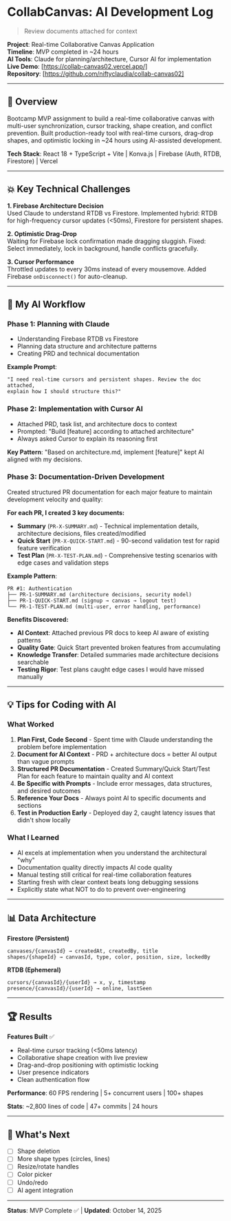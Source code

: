 # CollabCanvas: AI Development Log

> Review documents attached for context

**Project**: Real-time Collaborative Canvas Application  
**Timeline**: MVP completed in ~24 hours  
**AI Tools**: Claude for planning/architecture, Cursor AI for implementation  
**Live Demo**: [https://collab-canvas02.vercel.app/]  
**Repository**: [https://github.com/niftyclaudia/collab-canvas02]

---

## 🚀 Overview

Bootcamp MVP assignment to build a real-time collaborative canvas with multi-user synchronization, cursor tracking, shape creation, and conflict prevention. Built production-ready tool with real-time cursors, drag-drop shapes, and optimistic locking in ~24 hours using AI-assisted development.

**Tech Stack**: React 18 + TypeScript + Vite | Konva.js | Firebase (Auth, RTDB, Firestore) | Vercel

---

## 💥 Key Technical Challenges

**1. Firebase Architecture Decision**  
Used Claude to understand RTDB vs Firestore. Implemented hybrid: RTDB for high-frequency cursor updates (<50ms), Firestore for persistent shapes.

**2. Optimistic Drag-Drop**  
Waiting for Firebase lock confirmation made dragging sluggish. Fixed: Select immediately, lock in background, handle conflicts gracefully.

**3. Cursor Performance**  
Throttled updates to every 30ms instead of every mousemove. Added Firebase `onDisconnect()` for auto-cleanup.

---

## 🤖 My AI Workflow

### **Phase 1: Planning with Claude**
- Understanding Firebase RTDB vs Firestore
- Planning data structure and architecture patterns
- Creating PRD and technical documentation

**Example Prompt**:
```
"I need real-time cursors and persistent shapes. Review the doc attached, 
explain how I should structure this?"
```

### **Phase 2: Implementation with Cursor AI**
- Attached PRD, task list, and architecture docs to context
- Prompted: "Build [feature] according to attached architecture"
- Always asked Cursor to explain its reasoning first

**Key Pattern**: "Based on architecture.md, implement [feature]" kept AI aligned with my decisions.

### **Phase 3: Documentation-Driven Development**
Created structured PR documentation for each major feature to maintain development velocity and quality:

**For each PR, I created 3 key documents:**
- **Summary** (`PR-X-SUMMARY.md`) - Technical implementation details, architecture decisions, files created/modified
- **Quick Start** (`PR-X-QUICK-START.md`) - 90-second validation test for rapid feature verification
- **Test Plan** (`PR-X-TEST-PLAN.md`) - Comprehensive testing scenarios with edge cases and validation steps

**Example Pattern**:
```
PR #1: Authentication
├── PR-1-SUMMARY.md (architecture decisions, security model)
├── PR-1-QUICK-START.md (signup → canvas → logout test)  
└── PR-1-TEST-PLAN.md (multi-user, error handling, performance)
```

**Benefits Discovered:**
- **AI Context**: Attached previous PR docs to keep AI aware of existing patterns
- **Quality Gate**: Quick Start prevented broken features from accumulating
- **Knowledge Transfer**: Detailed summaries made architecture decisions searchable
- **Testing Rigor**: Test plans caught edge cases I would have missed manually

---

## 💡 Tips for Coding with AI

### **What Worked**
1. **Plan First, Code Second** - Spent time with Claude understanding the problem before implementation
2. **Document for AI Context** - PRD + architecture docs = better AI output than vague prompts
3. **Structured PR Documentation** - Created Summary/Quick Start/Test Plan for each feature to maintain quality and AI context
4. **Be Specific with Prompts** - Include error messages, data structures, and desired outcomes
5. **Reference Your Docs** - Always point AI to specific documents and sections
6. **Test in Production Early** - Deployed day 2, caught latency issues that didn't show locally

### **What I Learned**
- AI excels at implementation when you understand the architectural "why"
- Documentation quality directly impacts AI code quality
- Manual testing still critical for real-time collaboration features
- Starting fresh with clear context beats long debugging sessions
- Explicitly state what NOT to do to prevent over-engineering

---

## 📊 Data Architecture

**Firestore (Persistent)**
```
canvases/{canvasId} → createdAt, createdBy, title
shapes/{shapeId} → canvasId, type, color, position, size, lockedBy
```

**RTDB (Ephemeral)**
```
cursors/{canvasId}/{userId} → x, y, timestamp
presence/{canvasId}/{userId} → online, lastSeen
```

---

## 🏆 Results

**Features Built** ✅
- Real-time cursor tracking (<50ms latency)
- Collaborative shape creation with live preview
- Drag-and-drop positioning with optimistic locking
- User presence indicators
- Clean authentication flow

**Performance**: 60 FPS rendering | 5+ concurrent users | 100+ shapes

**Stats**: ~2,800 lines of code | 47+ commits | 24 hours

---

## 🚧 What's Next

- [ ] Shape deletion
- [ ] More shape types (circles, lines)
- [ ] Resize/rotate handles
- [ ] Color picker
- [ ] Undo/redo
- [ ] AI agent integration

---

**Status**: MVP Complete ✅ | **Updated**: October 14, 2025